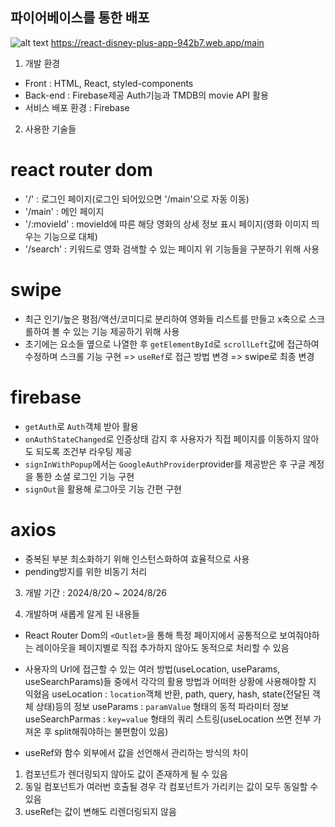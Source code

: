 ## 파이어베이스를 통한 배포

![alt text](image.png)
https://react-disney-plus-app-942b7.web.app/main

1. 개발 환경

-   Front : HTML, React, styled-components
-   Back-end : Firebase제공 Auth기능과 TMDB의 movie API 활용
-   서비스 배포 환경 : Firebase

2.  사용한 기술들

# react router dom

-   '/' : 로그인 페이지(로그인 되어있으면 '/main'으로 자동 이동)
-   '/main' : 메인 페이지
-   '/:movieId' : movieId에 따른 해당 영화의 상세 정보 표시 페이지(영화 이미지 띄우는 기능으로 대체)
-   '/search' : 키워드로 영화 검색할 수 있는 페이지
    위 기능들을 구분하기 위해 사용

# swipe

-   최근 인기/높은 평점/액션/코미디로 분리하여 영화들 리스트를 만들고 x축으로 스크롤하여 볼 수 있는 기능 제공하기 위해 사용
-   초기에는 요소들 옆으로 나열한 후 `getElementById`로 `scrollLeft`값에 접근하여 수정하며 스크롤 기능 구현
    => `useRef`로 접근 방법 변경
    => swipe로 최종 변경

# firebase

-   `getAuth`로 `Auth`객체 받아 활용
-   `onAuthStateChanged`로 인증상태 감지 후 사용자가 직접 페이지를 이동하지 않아도 되도록 조건부 라우팅 제공
-   `signInWithPopup`에서는 `GoogleAuthProvider`provider를 제공받은 후 구글 계정을 통한 소셜 로그인 기능 구현
-   `signOut`을 활용해 로그아웃 기능 간편 구현

# axios

-   중복된 부분 최소화하기 위해 인스턴스화하여 효율적으로 사용
-   pending방지를 위한 비동기 처리

3. 개발 기간 : 2024/8/20 ~ 2024/8/26

4. 개발하며 새롭게 알게 된 내용들

-   React Router Dom의 `<Outlet>`을 통해 특정 페이지에서 공통적으로 보여줘야하는 레이아웃을 페이지별로 직접 추가하지 않아도 동적으로 처리할 수 있음

-   사용자의 Url에 접근할 수 있는 여러 방법(useLocation, useParams, useSearchParams)들 중에서 각각의 활용 방법과 어떠한 상황에 사용해야할 지 익혔음
    useLocation : `location`객체 반환, path, query, hash, state(전달된 객체 상태)등의 정보
    useParams : `paramValue` 형태의 동적 파라미터 정보
    useSearchParmas : `key=value` 형태의 쿼리 스트링(useLocation 쓰면 전부 가져온 후 split해줘야하는 불편함이 있음)

-   useRef와 함수 외부에서 값을 선언해서 관리하는 방식의 차이

1. 컴포넌트가 렌더링되지 않아도 값이 존재하게 될 수 있음
2. 동일 컴포넌트가 여러번 호출될 경우 각 컴포넌트가 가리키는 값이 모두 동일할 수 있음
3. useRef는 값이 변해도 리렌더링되지 않음

